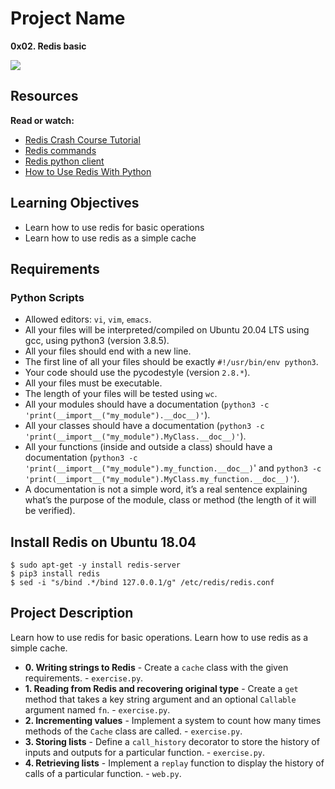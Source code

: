 # Project Name
**0x02. Redis basic**

![](https://s3.amazonaws.com/alx-intranet.hbtn.io/uploads/medias/2020/1/40eab4627f1bea7dfe5e.png?X-Amz-Algorithm=AWS4-HMAC-SHA256&X-Amz-Credential=AKIARDDGGGOUSBVO6H7D%2F20240515%2Fus-east-1%2Fs3%2Faws4_request&X-Amz-Date=20240515T102349Z&X-Amz-Expires=86400&X-Amz-SignedHeaders=host&X-Amz-Signature=3fd38f288d5d049c3559c7237d0fe928c1aff767a8be4664a7ae49ff79ec5701)

## Resources
**Read or watch:**

-   [Redis Crash Course Tutorial](https://youtu.be/Hbt56gFj998?si=5Z3smI1miy16CNTg "Redis Crash Course Tutorial")
-   [Redis commands](https://redis.io/docs/latest/commands/ "Redis commands")
-   [Redis python client](https://redis-py.readthedocs.io/en/stable/ "Redis python client")
-   [How to Use Redis With Python](https://realpython.com/python-redis/ "How to Use Redis With Python")

## Learning Objectives

-   Learn how to use redis for basic operations
-   Learn how to use redis as a simple cache

##  Requirements

### Python Scripts
*   Allowed editors: `vi`, `vim`, `emacs`.
*   All your files will be interpreted/compiled on Ubuntu 20.04 LTS using gcc, using python3 (version 3.8.5).
*   All your files should end with a new line.
*   The first line of all your files should be exactly `#!/usr/bin/env python3`.
*   Your code should use the pycodestyle (version `2.8.*`).
*   All your files must be executable.
*   The length of your files will be tested using `wc`.
*   All your modules should have a documentation (`python3 -c 'print(__import__("my_module").__doc__)'`).
*   All your classes should have a documentation (`python3 -c 'print(__import__("my_module").MyClass.__doc__)'`).
*   All your functions (inside and outside a class) should have a documentation (`python3 -c 'print(__import__("my_module").my_function.__doc__)`' and `python3 -c 'print(__import__("my_module").MyClass.my_function.__doc__)'`).
*   A documentation is not a simple word, it’s a real sentence explaining what’s the purpose of the module, class or method (the length of it will be verified).


## Install Redis on Ubuntu 18.04
```
$ sudo apt-get -y install redis-server
$ pip3 install redis
$ sed -i "s/bind .*/bind 127.0.0.1/g" /etc/redis/redis.conf
```

## Project Description
Learn how to use redis for basic operations.
Learn how to use redis as a simple cache.

* **0. Writing strings to Redis** - Create a `cache` class with the given requirements. - `exercise.py`.
* **1. Reading from Redis and recovering original type** - Create a `get` method that takes a key string argument and an optional `Callable` argument named `fn`. - `exercise.py`.
* **2. Incrementing values** - Implement a system to count how many times methods of the `Cache` class are called. - `exercise.py`.
* **3. Storing lists** - Define a `call_history` decorator to store the history of inputs and outputs for a particular function. - `exercise.py`.
* **4. Retrieving lists** - Implement a `replay` function to display the history of calls of a particular function. - `web.py`.
